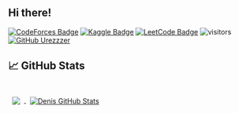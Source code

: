 ## Hi there!
[![CodeForces Badge](https://img.shields.io/badge/CodeForces-profile-red)](https://codeforces.com/profile/Shoichi)
[![Kaggle Badge](https://img.shields.io/badge/Kaggle-profile-blue)](https://www.kaggle.com/shoi4i)
[![LeetCode Badge](https://img.shields.io/badge/LeetCode-profile-yellow)](https://leetcode.com/Shoichi_dl/)
![visitors](https://visitor-badge.glitch.me/badge?page_id=Lednik7.Lednik7)
[![GitHub Urezzzer](https://img.shields.io/github/followers/lShoichil?label=follow&style=social)](https://github.com/lShoichil)

## &#x1f4c8; GitHub Stats

<br>

<a href="https://github.com/lShoichil">
  <img align="center" style="margin:0.5rem" src="https://github-readme-stats.vercel.app/api/top-langs/?username=lShoichil&theme=gotham" />
</a>

<a href="https://github.com/lShoichil">
  <img align="center" style="margin:0.5rem" src="https://github-readme-stats.vercel.app/api?username=lShoichil&theme=gotham" alt="Denis GitHub Stats" />
</a>

<br>
